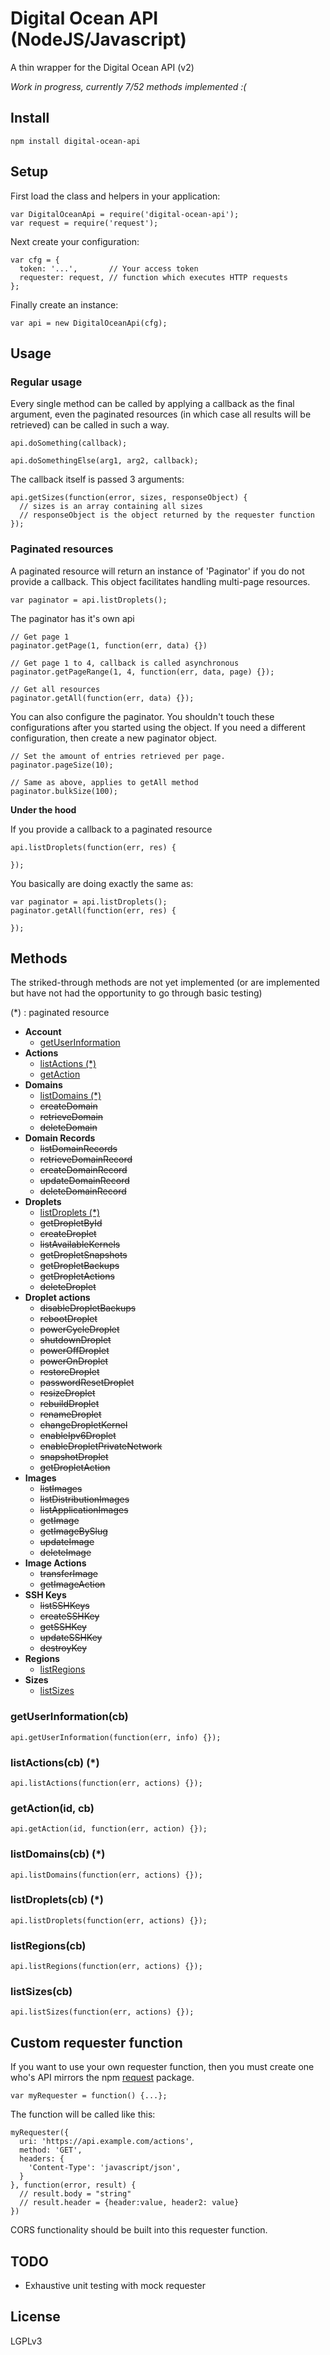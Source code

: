 # Digital Ocean API (NodeJS/Javascript)

A thin wrapper for the Digital Ocean API (v2)

*Work in progress, currently 7/52 methods implemented :(*

## Install

    npm install digital-ocean-api

## Setup

First load the class and helpers in your application:

    var DigitalOceanApi = require('digital-ocean-api');
    var request = require('request');

Next create your configuration:

    var cfg = {
      token: '...',       // Your access token
      requester: request, // function which executes HTTP requests
    };

Finally create an instance:

    var api = new DigitalOceanApi(cfg);

## Usage

### Regular usage

Every single method can be called by applying a callback as the final argument,
even the paginated resources (in which case all results will be retrieved) can
be called in such a way.

    api.doSomething(callback);

    api.doSomethingElse(arg1, arg2, callback);

The callback itself is passed 3 arguments:

    api.getSizes(function(error, sizes, responseObject) {
      // sizes is an array containing all sizes
      // responseObject is the object returned by the requester function
    });

### Paginated resources

A paginated resource will return an instance of 'Paginator' if you do not
provide a callback. This object facilitates handling multi-page resources.

    var paginator = api.listDroplets();

The paginator has it's own api

    // Get page 1
    paginator.getPage(1, function(err, data) {})

    // Get page 1 to 4, callback is called asynchronous
    paginator.getPageRange(1, 4, function(err, data, page) {});

    // Get all resources
    paginator.getAll(function(err, data) {});

You can also configure the paginator. You shouldn't touch these configurations
after you started using the object. If you need a different configuration, then
create a new paginator object.

    // Set the amount of entries retrieved per page.
    paginator.pageSize(10);

    // Same as above, applies to getAll method
    paginator.bulkSize(100);

**Under the hood**

If you provide a callback to a paginated resource

    api.listDroplets(function(err, res) {

    });

You basically are doing exactly the same as:

    var paginator = api.listDroplets();
    paginator.getAll(function(err, res) {

    });

## Methods

The striked-through methods are not yet implemented (or are implemented but
  have not had the opportunity to go through basic testing)

(*) : paginated resource

* **Account**
  * [getUserInformation](#userInfo)
* **Actions**
  * [listActions (*)](#listActions)
  * [getAction](#getAction)
* **Domains**
  * [listDomains (*)](#listDomains)
  * ~~createDomain~~
  * ~~retrieveDomain~~
  * ~~deleteDomain~~
* **Domain Records**
  * ~~listDomainRecords~~
  * ~~retrieveDomainRecord~~
  * ~~createDomainRecord~~
  * ~~updateDomainRecord~~
  * ~~deleteDomainRecord~~
* **Droplets**
  * [listDroplets (*)](#listDroplets)
  * ~~getDropletById~~
  * ~~createDroplet~~
  * ~~listAvailableKernels~~
  * ~~getDropletSnapshots~~
  * ~~getDropletBackups~~
  * ~~getDropletActions~~
  * ~~deleteDroplet~~
* **Droplet actions**
  * ~~disableDropletBackups~~
  * ~~rebootDroplet~~
  * ~~powerCycleDroplet~~
  * ~~shutdownDroplet~~
  * ~~powerOffDroplet~~
  * ~~powerOnDroplet~~
  * ~~restoreDroplet~~
  * ~~passwordResetDroplet~~
  * ~~resizeDroplet~~
  * ~~rebuildDroplet~~
  * ~~renameDroplet~~
  * ~~changeDropletKernel~~
  * ~~enableIpv6Droplet~~
  * ~~enableDropletPrivateNetwork~~
  * ~~snapshotDroplet~~
  * ~~getDropletAction~~
* **Images**
  * ~~listImages~~
  * ~~listDistributionImages~~
  * ~~listApplicationImages~~
  * ~~getImage~~
  * ~~getImageBySlug~~
  * ~~updateImage~~
  * ~~deleteImage~~
* **Image Actions**
  * ~~transferImage~~
  * ~~getImageAction~~
* **SSH Keys**
  * ~~listSSHKeys~~
  * ~~createSSHKey~~
  * ~~getSSHKey~~
  * ~~updateSSHKey~~
  * ~~destroyKey~~
* **Regions**
  * [listRegions](#listRegions)
* **Sizes**
  * [listSizes](#listSizes)

### <a id="userInfo">getUserInformation(cb)</a>

    api.getUserInformation(function(err, info) {});

### <a id="listActions">listActions(cb) (*)</a>

    api.listActions(function(err, actions) {});

### <a id="getAction">getAction(id, cb)</a>

    api.getAction(id, function(err, action) {});

### <a id="listDomains">listDomains(cb) (*)</a>

    api.listDomains(function(err, actions) {});

### <a id="listDroplets">listDroplets(cb) (*)</a>

    api.listDroplets(function(err, actions) {});

### <a id="listRegions">listRegions(cb)</a>

    api.listRegions(function(err, actions) {});

### <a id="listSizes">listSizes(cb)</a>

    api.listSizes(function(err, actions) {});

## Custom requester function

If you want to use your own requester function, then you must create one who's
API mirrors the npm [request](https://www.npmjs.org/package/request) package.

    var myRequester = function() {...};

The function will be called like this:

    myRequester({
      uri: 'https://api.example.com/actions',
      method: 'GET',
      headers: {
        'Content-Type': 'javascript/json',
      }
    }, function(error, result) {
      // result.body = "string"
      // result.header = {header:value, header2: value}
    })

CORS functionality should be built into this requester function.

## TODO

* Exhaustive unit testing with mock requester

## License

LGPLv3
